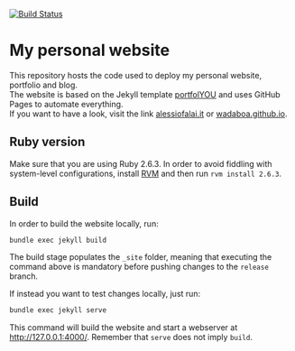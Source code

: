 [![Build Status](https://travis-ci.com/Wadaboa/wadaboa.github.io.svg?branch=release)](https://travis-ci.com/Wadaboa/wadaboa.github.io)

# My personal website

This repository hosts the code used to deploy my personal website, portfolio and blog.\
The website is based on the Jekyll template [portfolYOU](https://github.com/YoussefRaafatNasry/portfolYOU)
and uses GitHub Pages to automate everything.\
If you want to have a look, visit the link [alessiofalai.it](https://alessiofalai.it) or [wadaboa.github.io](https://wadaboa.github.io).

## Ruby version

Make sure that you are using Ruby 2.6.3. In order to avoid fiddling with system-level configurations, install [RVM](https://gist.github.com/denji/8706676) and then run `rvm install 2.6.3`.

## Build

In order to build the website locally, run:

```bash
bundle exec jekyll build
```

The build stage populates the `_site` folder, meaning that executing the command above is mandatory before pushing changes to the `release` branch.

If instead you want to test changes locally, just run:

```bash
bundle exec jekyll serve
```

This command will build the website and start a webserver at http://127.0.0.1:4000/. Remember that `serve` does not imply `build`.
